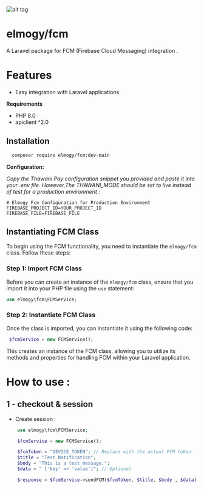 ![alt tag](https://www.gstatic.com/devrel-devsite/prod/v5ab6fd0ad9c02b131b4d387b5751ac2c3616478c6dd65b5e931f0805efa1009c/firebase/images/lockup.svg)

# elmogy/fcm
A Laravel package for FCM (Firebase Cloud Messaging) integration . 

# Features
* Easy integration with Laravel applications

**Requirements**
* PHP 8.0 
* apiclient ^2.0

## Installation
```bash
  composer require elmogy/fcm:dev-main
```


**Configuration:** 

_Copy the Thawani Pay configuration snippet you provided and paste it into your .env file. However,The THAWANI_MODE should be set to live instead of test for a production environment :_
```
# Elmogy Fcm Configuration for Production Environment
FIREBASE_PROJECT_ID=YOUR_PROJECT_ID
FIREBASE_FILE=FIREBASE_FILE

```

## Instantiating FCM Class

To begin using the FCM functionality, you need to instantiate the `elmogy/fcm` class. Follow these steps:

### Step 1: Import FCM Class

Before you can create an instance of the `elmogy/fcm` class, ensure that you import it into your PHP file using the `use` statement:

```php
use elmogy\fcm\FCMService;
```

### Step 2: Instantiate FCM Class
Once the class is imported, you can instantiate it using the following code:
```php
 $fcmService = new FCMService();
```
This creates an instance of the FCM class, allowing you to utilize its methods and properties for handling FCM within your Laravel application.


# How to use :
## 1 - checkout & session

- Create session :
```php
    use elmogy\fcm\FCMService;

    $fcmService = new FCMService();

    $fcmToken = "DEVICE_TOKEN"; // Replace with the actual FCM token
    $title = "Test Notification";
    $body = "This is a test message.";
    $data = " ['key' => 'value']"; // Optional

    $response = $fcmService->sendFCM($fcmToken, $title, $body , $data);
   

```
